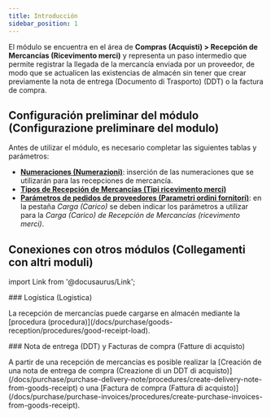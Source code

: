 ```yaml
---
title: Introducción
sidebar_position: 1
---
```


El módulo se encuentra en el área de **Compras (Acquisti) > Recepción de Mercancías (Ricevimento merci)** y representa un paso intermedio que permite registrar la llegada de la mercancía enviada por un proveedor, de modo que se actualicen las existencias de almacén sin tener que crear previamente la nota de entrega (Documento di Trasporto) (DDT) o la factura de compra.

## **Configuración preliminar del módulo (Configurazione preliminare del modulo)**

Antes de utilizar el módulo, es necesario completar las siguientes tablas y parámetros:  
- [**Numeraciones (Numerazioni)**](/docs/configurations/tables/fluentis-numerations): inserción de las numeraciones que se utilizarán para las recepciones de mercancía.  
- [**Tipos de Recepción de Mercancías (Tipi ricevimento merci)**](/docs/configurations/tables/purchase/goods-receipt-types)  
- [**Parámetros de pedidos de proveedores (Parametri ordini fornitori)**](/docs/configurations/parameters/purchase/purchase-orders-parameters): en la pestaña *Carga (Carico)* se deben indicar los parámetros a utilizar para la *Carga (Carico) de Recepción de Mercancías (ricevimento merci)*.

## **Conexiones con otros módulos (Collegamenti con altri moduli)**

import Link from '@docusaurus/Link';

<div className="cardContainer">
    <div className="card">
###     <Link to="/docs/logistics/warehouse/stock-records/records">Logística (Logistica)</Link>
        <p>La recepción de mercancías puede cargarse en almacén mediante la [procedura (procedura)](/docs/purchase/goods-reception/procedures/good-receipt-load).  </p>
    </div>
    <div className="card">
###     <Link to="/docs/purchase/goods-reception/receipt-goods-form-settings-and-structure">Nota de entrega (DDT) y Facturas de compra (Fatture di acquisto)</Link>
        <p>A partir de una recepción de mercancías es posible realizar la [Creación de una nota de entrega de compra (Creazione di un DDT di acquisto)](/docs/purchase/purchase-delivery-note/procedures/create-delivery-note-from-goods-receipt) o una [Factura de compra (Fattura di acquisto)](/docs/purchase/purchase-invoices/procedures/create-purchase-invoices-from-goods-receipt).  </p>
    </div>
</div>